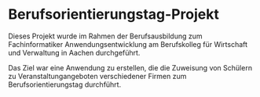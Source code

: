 # Berufsorientierungstag-Projekt

Dieses Projekt wurde im Rahmen der Berufsausbildung zum Fachinformatiker Anwendungsentwicklung am Berufskolleg für Wirtschaft und Verwaltung in Aachen durchgeführt.

Das Ziel war eine Anwendung zu erstellen, die die Zuweisung von Schülern zu Veranstaltungangeboten verschiedener Firmen zum Berufsorientierungstag durchführt.
